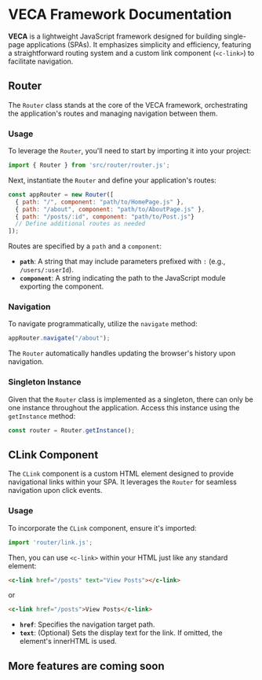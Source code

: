 # VECA Framework Documentation

**VECA** is a lightweight JavaScript framework designed for building single-page applications (SPAs). It emphasizes simplicity and efficiency, featuring a straightforward routing system and a custom link component (`<c-link>`) to facilitate navigation.

## **Router**

The `Router` class stands at the core of the VECA framework, orchestrating the application's routes and managing navigation between them.

### **Usage**

To leverage the `Router`, you'll need to start by importing it into your project:

```javascript
import { Router } from 'src/router/router.js';
```

Next, instantiate the `Router` and define your application's routes:

```javascript
const appRouter = new Router([
  { path: "/", component: "path/to/HomePage.js" },
  { path: "/about", component: "path/to/AboutPage.js" },
  { path: "/posts/:id", component: "path/to/Post.js"}
  // Define additional routes as needed
]);
```

Routes are specified by a `path` and a `component`:
- **`path`**: A string that may include parameters prefixed with `:` (e.g., `/users/:userId`).
- **`component`**: A string indicating the path to the JavaScript module exporting the component.

### **Navigation**

To navigate programmatically, utilize the `navigate` method:

```javascript
appRouter.navigate("/about");
```

The `Router` automatically handles updating the browser's history upon navigation.

### **Singleton Instance**

Given that the `Router` class is implemented as a singleton, there can only be one instance throughout the application. Access this instance using the `getInstance` method:

```javascript
const router = Router.getInstance();
```

## **CLink Component**

The `CLink` component is a custom HTML element designed to provide navigational links within your SPA. It leverages the `Router` for seamless navigation upon click events.

### **Usage**

To incorporate the `CLink` component, ensure it's imported:

```javascript
import 'router/link.js';
```

Then, you can use `<c-link>` within your HTML just like any standard element:

```html
<c-link href="/posts" text="View Posts"></c-link>
```
or
```html
<c-link href="/posts">View Posts</c-link>
```

- **`href`**: Specifies the navigation target path.
- **`text`**: (Optional) Sets the display text for the link. If omitted, the element's innerHTML is used.

## **More features are coming soon**
<!-- ## **Conclusion**

The VECA framework is designed to streamline the development of SPAs by providing essential tools and components in a lightweight package. Its intuitive routing system, combined with the `<c-link>` component, simplifies navigation implementation, making it both easy and intuitive for developers. -->